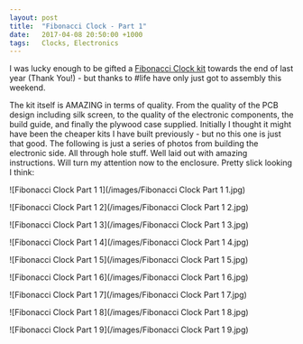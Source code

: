 ```yaml
---
layout: post
title:  "Fibonacci Clock - Part 1"
date:   2017-04-08 20:50:00 +1000
tags:   Clocks, Electronics
---
```


I was lucky enough to be gifted a [Fibonacci Clock kit](https://basbrun.glopal.com/en-AU/p-38/fibonacci-clock-full-kit.html) towards the end of last year (Thank You!) - but thanks to #life have only just got to assembly this weekend.

The kit itself is AMAZING in terms of quality.  From the quality of the PCB design including silk screen, to the quality of the electronic components, the build guide, and finally the plywood case supplied.  Initially I thought it might have been the cheaper kits I have built previously - but no this one is just that good.  The following is just a series of photos from building the electronic side.  All through hole stuff.  Well laid out with amazing instructions.  Will turn my attention now to the enclosure.  Pretty slick looking I think:

![Fibonacci Clock Part 1 1](/images/Fibonacci Clock Part 1 1.jpg)

![Fibonacci Clock Part 1 2](/images/Fibonacci Clock Part 1 2.jpg)

![Fibonacci Clock Part 1 3](/images/Fibonacci Clock Part 1 3.jpg)

![Fibonacci Clock Part 1 4](/images/Fibonacci Clock Part 1 4.jpg)

![Fibonacci Clock Part 1 5](/images/Fibonacci Clock Part 1 5.jpg)

![Fibonacci Clock Part 1 6](/images/Fibonacci Clock Part 1 6.jpg)

![Fibonacci Clock Part 1 7](/images/Fibonacci Clock Part 1 7.jpg)

![Fibonacci Clock Part 1 8](/images/Fibonacci Clock Part 1 8.jpg)

![Fibonacci Clock Part 1 9](/images/Fibonacci Clock Part 1 9.jpg)
